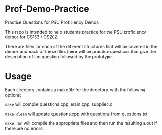 # Prof-Demo-Practice
Practice Questions for PSU Proficiency Demos


This repo is intended to help students practice for the PSU proficiency demos for CS163 / CS202.

There are files for each of the different structures that will be covered in the demos and each of these files
there will be practice questions that give the description of the question followed by the prototype.

# Usage
Each directory contains a makefile for the directory, with the following options:

``make``
    will compile questions.cpp, main.cpp, supplied.o

``make clean``
    will update questions.cpp with questions from questions.txt

``make run``
    will compile the appropriate files and then run the resulting a.out if there are no errors.
